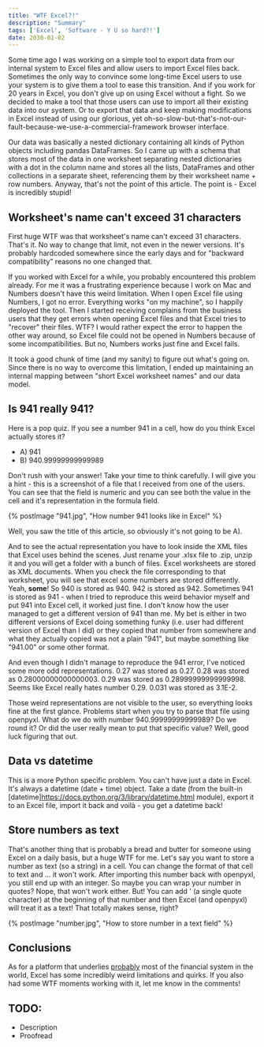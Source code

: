 ```yaml
---
title: "WTF Excel?!"
description: "Summary"
tags: ['Excel', 'Software - Y U so hard?!']
date: 2030-01-02
---
```


Some time ago I was working on a simple tool to export data from our internal system to Excel files and allow users to import Excel files back. Sometimes the only way to convince some long-time Excel users to use your system is to give them a tool to ease this transition. And if you work for 20 years in Excel, you don't give up on using Excel without a fight. So we decided to make a tool that those users can use to import all their existing data into our system. Or to export that data and keep making modifications in Excel instead of using our glorious, yet oh-so-slow-but-that's-not-our-fault-because-we-use-a-commercial-framework browser interface.

Our data was basically a nested dictionary containing all kinds of Python objects including pandas DataFrames. So I came up with a schema that stores most of the data in one worksheet separating nested dictionaries with a dot in the column name and stores all the lists, DataFrames and other collections in a separate sheet, referencing them by their worksheet name + row numbers. Anyway, that's not the point of this article. The point is - Excel is incredibly stupid!

## Worksheet's name can't exceed 31 characters

First huge WTF was that worksheet's name can't exceed 31 characters. That's it. No way to change that limit, not even in the newer versions. It's probably hardcoded somewhere since the early days and for "backward compatibility" reasons no one changed that.

If you worked with Excel for a while, you probably encountered this problem already. For me it was a frustrating experience because I work on Mac and Numbers doesn't have this weird limitation. When I open Excel file using Numbers, I got no error. Everything works "on my machine", so I happily deployed the tool.
Then I started  receiving complains from the business users that they get errors when opening Excel files and that Excel tries to "recover" their files. WTF? I would rather expect the error to happen the other way around, so Excel file could not be opened in Numbers because of some incompatibilities. But no, Numbers works just fine and Excel fails.

It took a good chunk of time (and my sanity) to figure out what's going on. Since there is no way to overcome this limitation, I ended up maintaining an internal mapping between "short Excel worksheet names" and our data model.

## Is 941 really 941?

Here is a pop quiz. If you see a number 941 in a cell, how do you think Excel actually stores it?

* A) 941
* B) 940.99999999999989

Don't rush with your answer! Take your time to think carefully. I will give you a hint - this is a screenshot of a file that I received from one of the users. You can see that the field is numeric and you can see both the value in the cell and it's representation in the formula field.

{% postImage "941.jpg", "How number 941 looks like in Excel" %}

Well, you saw the title of this article, so obviously it's not going to be A).

And to see the actual representation you have to look inside the XML files that Excel uses behind the scenes. Just rename your .xlsx file to .zip, unzip it and you will get a folder with a bunch of files. Excel worksheets are stored as XML documents. When you check the file corresponding to that worksheet, you will see that excel some numbers are stored differently. Yeah, **some**! So 940 is stored as 940. 942 is stored as 942. Sometimes 941 is stored as 941 - when I tried to reproduce this weird behavior myself and put 941 into Excel cell, it worked just fine. I don't know how the user managed to get a different version of 941 than me. My bet is either in two different versions of Excel doing something funky (i.e. user had different version of Excel than I did) or they copied that number from somewhere and what they actually copied was not a plain "941", but maybe something like "941.00" or some other format.

And even though I didn't manage to reproduce the 941 error, I've noticed some more odd representations. 0.27 was stored as 0.27. 0.28 was stored as 0.28000000000000003. 0.29 was stored as 0.28999999999999998. Seems like Excel really hates number 0.29. 0.031 was stored as 3.1E-2.

Those weird representations are not visible to the user, so everything looks fine at the first glance. Problems start when you try to parse that file using openpyxl. What do we do with number 940.99999999999989? Do we round it? Or did the user really mean to put that specific value? Well, good luck figuring that out.

## Data vs datetime

This is a more Python specific problem. You can't have just a date in Excel. It's always a datetime (date + time) object. Take a date (from the built-in [datetime]<https://docs.python.org/3/library/datetime.html> module), export it to an Excel file, import it back and voilà - you get a datetime back!

## Store numbers as text

That's another thing that is probably a bread and butter for someone using Excel on a daily basis, but a huge WTF for me. Let's say you want to store a number as text (so a string) in a cell. You can change the format of that cell to text and ... it won't work. After importing this number back with openpyxl, you still end up with an integer. So maybe you can wrap your number in quotes? Nope, that won't work either. But! You can add ' (a single quote character) at the beginning of that number and then Excel (and openpyxl) will treat it as a text! That totally makes sense, right?

{% postImage "number.jpg", "How to store number in a text field" %}

## Conclusions

As for a platform that underlies [probably](https://starecat.com/content/wp-content/uploads/the-whole-world-financial-systems-held-by-excel.jpg) most of the financial system in the world, Excel has some incredibly weird limitations and quirks. If you also had some WTF moments working with it, let me know in the comments!

## TODO:

* Description
* Proofread
